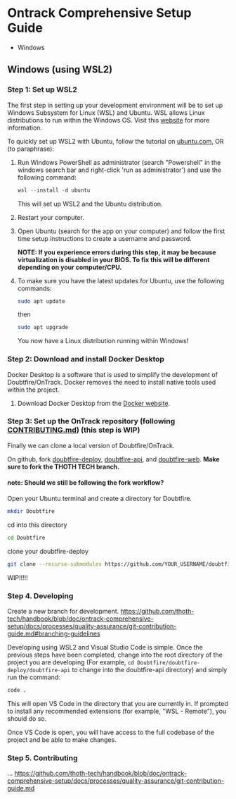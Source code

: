 # Ontrack Comprehensive Setup Guide

- Windows

## Windows (using WSL2)

### Step 1: Set up WSL2

The first step in setting up your development environment will be to set up Windows Subsystem for Linux (WSL) and Ubuntu. WSL allows Linux distributions to run within the Windows OS. Visit this [website](https://docs.microsoft.com/en-us/windows/wsl/install) for more information.

To quickly set up WSL2 with Ubuntu, follow the tutorial on [ubuntu.com](https://ubuntu.com/tutorials/install-ubuntu-on-wsl2-on-windows-10#1-overview), OR (to paraphrase):

1. Run Windows PowerShell as administrator (search "Powershell" in the windows search bar and right-click 'run as administrator') and use the following command:

   ```powershell
   wsl --install -d ubuntu
   ```

   This will set up WSL2 and the Ubuntu distribution.

2. Restart your computer.

3. Open Ubuntu (search for the app on your computer) and follow the first time setup instructions to create a username and password.

   **NOTE: If you experience errors during this step, it may be because virtualization is disabled in your BIOS. To fix this will be different depending on your computer/CPU.**

4. To make sure you have the latest updates for Ubuntu, use the following commands:
   ```sh
   sudo apt update
   ```
   then
   ```sh
   sudo apt upgrade
   ```
   You now have a Linux distribution running within Windows!

### Step 2: Download and install Docker Desktop

Docker Desktop is a software that is used to simplify the development of Doubtfire/OnTrack. Docker removes the need to install native tools used within the project.

1. Download Docker Desktop from the [Docker website](https://docs.docker.com/desktop/windows/install/).

### Step 3: Set up the OnTrack repository (following [CONTRIBUTING.md]()) (this step is WIP)

Finally we can clone a local version of Doubtfire/OnTrack.

On github, fork [doubtfire-deploy](), [doubtfire-api](), and [doubtfire-web](https://github.com/thoth-tech/doubtfire-web).
**Make sure to fork the THOTH TECH branch.**

#### note: Should we still be following the fork workflow?

Open your Ubuntu terminal and create a directory for Doubtfire.

```sh
mkdir Doubtfire
```

cd into this directory

```sh
cd Doubtfire
```

clone your doubtfire-deploy

```sh
git clone --recurse-submodules https://github.com/YOUR_USERNAME/doubtfire-deploy
```

WIP!!!!!

### Step 4. Developing

Create a new branch for development.
https://github.com/thoth-tech/handbook/blob/doc/ontrack-comprehensive-setup/docs/processes/quality-assurance/git-contribution-guide.md#branching-guidelines

Developing using WSL2 and Visual Studio Code is simple. Once the previous steps have been completed, change into the root directory of the project you are developing (For example, `cd Doubtfire/doubtfire-deploy/doubtfire-api` to change into the doubtfire-api directory) and simply run the command:

```sh
code .
```

This will open VS Code in the directory that you are currently in.
If prompted to install any recommended extensions (for example, "WSL - Remote"), you should do so.

Once VS Code is open, you will have access to the full codebase of the project and be able to make changes.

### Step 5. Contributing

...
https://github.com/thoth-tech/handbook/blob/doc/ontrack-comprehensive-setup/docs/processes/quality-assurance/git-contribution-guide.md
